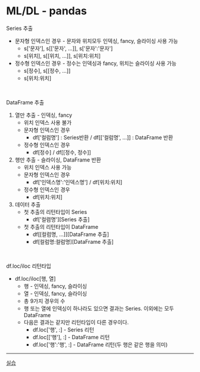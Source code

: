 # ML/DL - pandas

Series 추출
- 문자형 인덱스인 경우 - 문자와 위치모두 인덱싱, fancy, 슬라이싱 사용 가능
    - s['문자'], s[['문자', ...]], s['문자':'문자']
    - s[위치], s[[위치, ...]], s[위치:위치]
- 정수형 인덱스인 경우 - 정수는 인덱싱과 fancy, 위치는 슬라이싱 사용 가능
    - s[정수], s[[정수, ...]]
    - s[위치:위치]

<br>

DataFrame 추출
1. 열만 추출 - 인덱싱, fancy
    - 위치 인덱스 사용 불가
    - 문자형 인덱스인 경우
        - df['컬럼명'] : Series반환 / df[['컬럼명', ...]] : DataFrame 반환
    - 정수형 인덱스인 경우
        - df[정수] / df[[정수, 정수]]
2. 행만 추출  - 슬라이싱, DataFrame 반환
    - 위치 인덱스 사용 가능
    - 문자형 인덱스인 경우
        - df['인덱스명':'인덱스명'] / df[위치:위치]
    - 정수형 인덱스인 경우
        - df[위치:위치]
3. 데이터 추출 
    - 첫 추출의 리턴타입이 Series
        - df['컬렴명'][Series 추출]
    - 첫 추출의 리턴타입이 DataFrame
        - df[[컬럼명, ...]][DataFrame 추츨]
        - df[컬럼명:컬럼명][DataFrame 추출]

<br>

df.loc/iloc 리턴타입
- df.loc/iloc[행, 열]
    - 행 - 인덱싱, fancy, 슬라이싱
    - 열 - 인덱싱, fancy, 슬라이싱
    - 총 9가지 경우의 수
    - 행 또는 열에 인덱싱이 하나라도 있으면 결과는 Series. 이외에는 모두 DataFrame
    - 다음은 결과는 같지만 리턴타입이 다른 경우이다.
        - df.loc['행', :] - Series 리턴
        - df.loc[['행'], :] -  DataFrame 리턴
        - df.loc['행':'행', :] -  DataFrame 리턴(두 행은 같은 행을 의미)

---

[실습](http://localhost:8888/tree/pandas_0711)